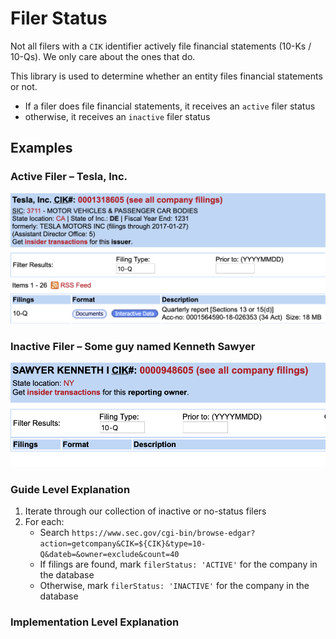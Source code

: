 # Filer Status
Not all filers with a `CIK` identifier actively file financial statements (10-Ks / 10-Qs). We only care about the ones that do.

This library is used to determine whether an entity files financial statements or not.
- If a filer does file financial statements, it receives an `active` filer status
- otherwise, it receives an `inactive` filer status
## Examples
### Active Filer – Tesla, Inc.
![active filer example – Tesla](../../assets/images/docs/active_filer_example_tesla.png)
### Inactive Filer – Some guy named Kenneth Sawyer
![inactive filer example – Sawyer](../../assets/images/docs/inactive_filer_example_sawyer.png)
### Guide Level Explanation
1. Iterate through our collection of inactive or no-status filers
2. For each:
    - Search `https://www.sec.gov/cgi-bin/browse-edgar?action=getcompany&CIK=${CIK}&type=10-Q&dateb=&owner=exclude&count=40`
    - If filings are found, mark `filerStatus: 'ACTIVE'` for the company in the database
    - Otherwise, mark `filerStatus: 'INACTIVE'` for the company in the database
### Implementation Level Explanation

